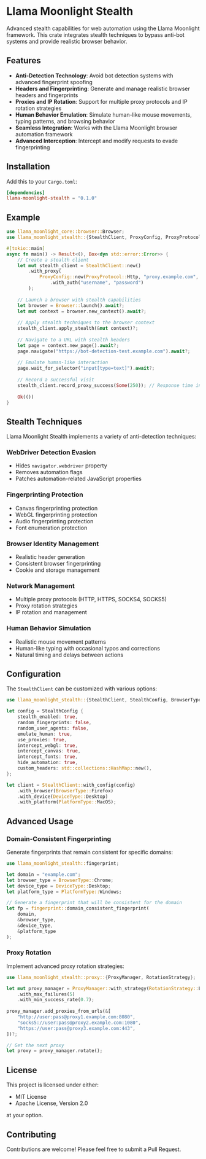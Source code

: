 # Llama Moonlight Stealth

Advanced stealth capabilities for web automation using the Llama Moonlight framework. This crate integrates stealth techniques to bypass anti-bot systems and provide realistic browser behavior.

## Features

- **Anti-Detection Technology**: Avoid bot detection systems with advanced fingerprint spoofing
- **Headers and Fingerprinting**: Generate and manage realistic browser headers and fingerprints
- **Proxies and IP Rotation**: Support for multiple proxy protocols and IP rotation strategies
- **Human Behavior Emulation**: Simulate human-like mouse movements, typing patterns, and browsing behavior
- **Seamless Integration**: Works with the Llama Moonlight browser automation framework
- **Advanced Interception**: Intercept and modify requests to evade fingerprinting

## Installation

Add this to your `Cargo.toml`:

```toml
[dependencies]
llama-moonlight-stealth = "0.1.0"
```

## Example

```rust
use llama_moonlight_core::browser::Browser;
use llama_moonlight_stealth::{StealthClient, ProxyConfig, ProxyProtocol};

#[tokio::main]
async fn main() -> Result<(), Box<dyn std::error::Error>> {
    // Create a stealth client
    let mut stealth_client = StealthClient::new()
        .with_proxy(
            ProxyConfig::new(ProxyProtocol::Http, "proxy.example.com", 8080)
                .with_auth("username", "password")
        );
    
    // Launch a browser with stealth capabilities
    let browser = Browser::launch().await?;
    let mut context = browser.new_context().await?;
    
    // Apply stealth techniques to the browser context
    stealth_client.apply_stealth(&mut context)?;
    
    // Navigate to a URL with stealth headers
    let page = context.new_page().await?;
    page.navigate("https://bot-detection-test.example.com").await?;
    
    // Emulate human-like interaction
    page.wait_for_selector("input[type=text]").await?;
    
    // Record a successful visit
    stealth_client.record_proxy_success(Some(250)); // Response time in ms
    
    Ok(())
}
```

## Stealth Techniques

Llama Moonlight Stealth implements a variety of anti-detection techniques:

### WebDriver Detection Evasion
- Hides `navigator.webdriver` property
- Removes automation flags
- Patches automation-related JavaScript properties

### Fingerprinting Protection
- Canvas fingerprinting protection
- WebGL fingerprinting protection
- Audio fingerprinting protection
- Font enumeration protection

### Browser Identity Management
- Realistic header generation
- Consistent browser fingerprinting
- Cookie and storage management

### Network Management
- Multiple proxy protocols (HTTP, HTTPS, SOCKS4, SOCKS5)
- Proxy rotation strategies
- IP rotation and management

### Human Behavior Simulation
- Realistic mouse movement patterns
- Human-like typing with occasional typos and corrections
- Natural timing and delays between actions

## Configuration

The `StealthClient` can be customized with various options:

```rust
use llama_moonlight_stealth::{StealthClient, StealthConfig, BrowserType, DeviceType, PlatformType};

let config = StealthConfig {
    stealth_enabled: true,
    random_fingerprints: false,
    random_user_agents: false,
    emulate_human: true,
    use_proxies: true,
    intercept_webgl: true,
    intercept_canvas: true,
    intercept_fonts: true,
    hide_automation: true,
    custom_headers: std::collections::HashMap::new(),
};

let client = StealthClient::with_config(config)
    .with_browser(BrowserType::Firefox)
    .with_device(DeviceType::Desktop)
    .with_platform(PlatformType::MacOS);
```

## Advanced Usage

### Domain-Consistent Fingerprinting

Generate fingerprints that remain consistent for specific domains:

```rust
use llama_moonlight_stealth::fingerprint;

let domain = "example.com";
let browser_type = BrowserType::Chrome;
let device_type = DeviceType::Desktop;
let platform_type = PlatformType::Windows;

// Generate a fingerprint that will be consistent for the domain
let fp = fingerprint::domain_consistent_fingerprint(
    domain,
    &browser_type,
    &device_type,
    &platform_type
);
```

### Proxy Rotation

Implement advanced proxy rotation strategies:

```rust
use llama_moonlight_stealth::proxy::{ProxyManager, RotationStrategy};

let mut proxy_manager = ProxyManager::with_strategy(RotationStrategy::LeastRecentlyUsed)
    .with_max_failures(5)
    .with_min_success_rate(0.7);
    
proxy_manager.add_proxies_from_urls(&[
    "http://user:pass@proxy1.example.com:8080",
    "socks5://user:pass@proxy2.example.com:1080",
    "https://user:pass@proxy3.example.com:443",
])?;

// Get the next proxy
let proxy = proxy_manager.rotate();
```

## License

This project is licensed under either:

- MIT License
- Apache License, Version 2.0

at your option.

## Contributing

Contributions are welcome! Please feel free to submit a Pull Request. 